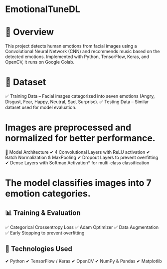 # **EmotionalTuneDL**


# 📌 Overview
This project detects human emotions from facial images using a Convolutional Neural Network (CNN) and recommends music based on the detected emotions. Implemented with Python, TensorFlow, Keras, and OpenCV, it runs on Google Colab.

# 📂 Dataset
✅ Training Data – Facial images categorized into seven emotions (Angry, Disgust, Fear, Happy, Neutral, Sad, Surprise).
✅ Testing Data – Similar dataset used for model evaluation.


# Images are preprocessed and normalized for better performance.

📌 Model Architecture
✔ 4 Convolutional Layers with ReLU activation
✔ Batch Normalization & MaxPooling
✔ Dropout Layers to prevent overfitting
✔ Dense Layers with Softmax Activation* for multi-class classification

# The model classifies images into 7 emotion categories.

## 📊 Training & Evaluation
✅ Categorical Crossentropy Loss
✅ Adam Optimizer
✅ Data Augmentation
✅ Early Stopping to prevent overfitting

## 🚀 Technologies Used
✔ Python
✔ TensorFlow / Keras
✔ OpenCV
✔ NumPy & Pandas
✔ Matplotlib
